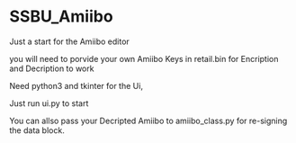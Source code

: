 # SSBU_Amiibo
Just a start for the Amiibo editor 

you will need to porvide your own Amiibo Keys in retail.bin for Encription and Decription to work

Need python3 and tkinter for the Ui,

Just run ui.py to start

You can allso pass your Decripted Amiibo to amiibo_class.py for re-signing the data block.
